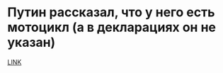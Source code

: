 # Путин рассказал, что у него есть мотоцикл (а в декларациях он не указан)



[LINK](https://varlamov.ru/2459778.html)